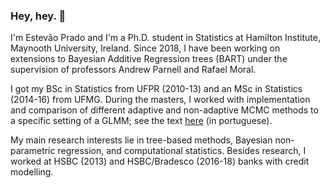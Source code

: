 ### Hey, hey. 👋

I'm Estevão Prado and I'm a Ph.D. student in Statistics at Hamilton Institute, Maynooth University, Ireland. Since 2018, I have been working on extensions to Bayesian Additive Regression trees (BART) under the supervision of professors Andrew Parnell and Rafael Moral.

I got my BSc in Statistics from UFPR (2010-13) and an MSc in Statistics (2014-16) from UFMG. During the masters, I worked with implementation and comparison of different adaptive and non-adaptive MCMC methods to a specific setting of a GLMM; see the text [here](https://repositorio.ufmg.br/bitstream/1843/BUBD-A9ZGXY/1/principal.pdf) (in portuguese).

My main research interests lie in tree-based methods, Bayesian non-parametric regression, and computational statistics. Besides research, I worked at HSBC (2013) and HSBC/Bradesco (2016-18) banks with credit modelling. 

<!--
bla bla bla
-->
